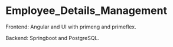 # Employee_Details_Management

Frontend:
Angular and UI with primeng and primeflex.

Backend:
Springboot and PostgreSQL.
